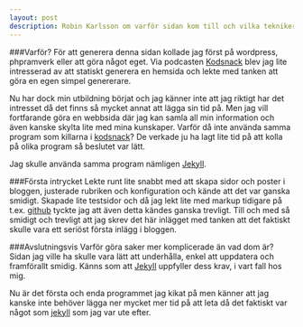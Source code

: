 ```yaml
---
layout: post
description: Robin Karlsson om varför sidan kom till och vilka tekniker sidan använder.
---
```

###Varför?
För att generera denna sidan kollade jag först på wordpress, phpramverk eller att göra något eget.
Via podcasten [Kodsnack](http://www.kodsnack.se/58) blev jag lite intresserad av att statiskt generera
en hemsida och lekte med tanken att göra en egen simpel genererare.

Nu har dock min utbildning börjat och jag känner inte att jag riktigt har det intresset då det finns så
mycket annat att lägga sin tid på. Men jag vill fortfarande göra en webbsida där jag kan samla all min
information och även kanske skylta lite med mina kunskaper. Varför då inte använda samma program som
killarna i [kodsnack](http://www.kodsnack.se/)? De verkade ju ha lagt lite tid på att kolla på olika program så beslutet var lätt.

Jag skulle använda samma program nämligen [Jekyll](http://www.jekyllrb.com).

###Första intrycket
Lekte runt lite snabbt med att skapa sidor och poster i bloggen, justerade rubriken och konfiguration
och kände att det var ganska smidigt. Skapade lite testsidor och då jag lekt lite med markup tidigare på
t.ex. [github](http://www.github.com) tyckte jag att även detta kändes ganska trevligt.
Till och med så smidigt och trevligt att jag skrev det här inlägget med tanken att det faktiskt skulle
vara ett seriöst första inlägg i bloggen.

###Avslutningsvis
Varför göra saker mer komplicerade än vad dom är? Sidan jag ville ha skulle vara lätt att underhålla,
enkel att uppdatera och framförallt smidig. Känns som att [Jekyll](http://www.jekyllrb.com) uppfyller dess krav, i vart fall hos mig.

Nu är det första och enda programmet jag kikat på men känner att jag kanske inte behöver lägga ner mycket
mer tid på att leta då det faktiskt var något som [jekyll](http://www.jekyllrb.com) som jag var ute efter.
